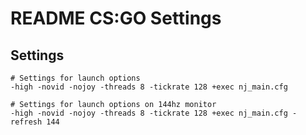 # README CS:GO Settings

## Settings
```shell
# Settings for launch options
-high -novid -nojoy -threads 8 -tickrate 128 +exec nj_main.cfg

# Settings for launch options on 144hz monitor
-high -novid -nojoy -threads 8 -tickrate 128 +exec nj_main.cfg -refresh 144
```
